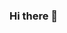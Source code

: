 ### Hi there 👋

<!--
**fatimashehab99/fatimashehab99** is a ✨ _special_ ✨ repository because its `README.md` (this file) appears on your GitHub profile.


🔭 I’m currently working on developing APIs, backend systems for database management,big data and analytics systems.
🌱 I’m currently learning advanced techniques in data analytics , big data and engineering.
👯 I’m looking to collaborate on projects related to data engineering, analytics, and big data.
🤔 I’m looking for help with developing more analytics and data systems, and working with big data.
- Email: fatima_shehab_sh@outlook.com
- LinkedIn: LinkedIn Profile
- GitHub: GitHub Profile
-->
